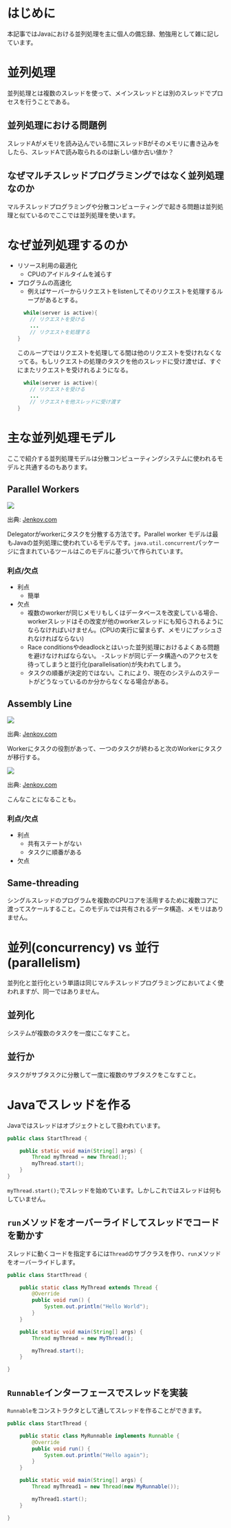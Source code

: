 # はじめに

本記事ではJavaにおける並列処理を主に個人の備忘録、勉強用として雑に記しています。

# 並列処理

並列処理とは複数のスレッドを使って、メインスレッドとは別のスレッドでプロセスを行うことである。

## 並列処理における問題例

スレッドAがメモリを読み込んでいる間にスレッドBがそのメモリに書き込みをしたら、スレッドAで読み取られるのは新しい値か古い値か？

## なぜマルチスレッドプログラミングではなく並列処理なのか

マルチスレッドプログラミングや分散コンピューティングで起きる問題は並列処理と似ているのでここでは並列処理を使います。

# なぜ並列処理するのか

- リソース利用の最適化
    - CPUのアイドルタイムを減らす
- プログラムの高速化
    - 例えばサーバーからリクエストをlistenしてそのリクエストを処理するループがあるとする。
    ```java
      while(server is active){
        // リクエストを受ける
        ...
        // リクエストを処理する
    }
    ```
    このループではリクエストを処理してる間は他のリクエストを受けれなくなってる。もしリクエストの処理のタスクを他のスレッドに受け渡せば、すぐにまたリクエストを受けれるようになる。
    ```java
      while(server is active){
        // リクエストを受ける
        ...
        // リクエストを他スレッドに受け渡す
    }
    ```

# 主な並列処理モデル

ここで紹介する並列処理モデルは分散コンピューティングシステムに使われるモデルと共通するのもあります。

## Parallel Workers

![](images/concurrency-models-1.png) 

出典: [Jenkov.com](http://tutorials.jenkov.com/java-concurrency/concurrency-models.html#concurrency-models-and-distributed-system-similarities)

Delegatorがworkerにタスクを分散する方法です。Parallel worker モデルは最もJavaの並列処理に使われているモデルです。`java.util.concurrent`パッケージに含まれているツールはこのモデルに基づいて作られています。

### 利点/欠点

- 利点
    - 簡単
- 欠点
    - 複数のworkerが同じメモリもしくはデータベースを改変している場合、workerスレッドはその改変が他のworkerスレッドにも知らされるようにならなければいけません。(CPUの実行に留まらず、メモリにプッシュされなければならない)
    - Race conditionsやdeadlockとはいった並列処理におけるよくある問題を避けなければならない。
    -スレッドが同じデータ構造へのアクセスを待ってしまうと並行化(parallelisation)が失われてしまう。
    - タスクの順番が決定的ではない。これにより、現在のシステムのステートがどうなっているのか分からなくなる場合がある。

## Assembly Line

![](images/concurrency-models-3.png)

出典: [Jenkov.com](http://tutorials.jenkov.com/java-concurrency/concurrency-models.html#concurrency-models-and-distributed-system-similarities)

Workerにタスクの役割があって、一つのタスクが終わると次のWorkerにタスクが移行する。

![](images/concurrency-models-6.png)

出典: [Jenkov.com](http://tutorials.jenkov.com/java-concurrency/concurrency-models.html#concurrency-models-and-distributed-system-similarities)

こんなことになることも。

### 利点/欠点

- 利点
    - 共有ステートがない
    - タスクに順番がある
- 欠点

## Same-threading

シングルスレッドのプログラムを複数のCPUコアを活用するために複数コアに渡ってスケールすること。このモデルでは共有されるデータ構造、メモリはありません。

# 並列(concurrency) vs 並行(parallelism)

並列化と並行化という単語は同じマルチスレッドプログラミングにおいてよく使われますが、同一ではありません。

## 並列化

システムが複数のタスクを一度にこなすこと。

## 並行か

タスクがサブタスクに分散して一度に複数のサブタスクをこなすこと。

# Javaでスレッドを作る

Javaではスレッドはオブジェクトとして扱われています。

```java
public class StartThread {

    public static void main(String[] args) {
        Thread myThread = new Thread();
        myThread.start();
    } 
}
```

`myThread.start();`でスレッドを始めています。しかしこれではスレッドは何もしていません。

## `run`メソッドをオーバーライドしてスレッドでコードを動かす

スレッドに動くコードを指定するには`Thread`のサブクラスを作り、`run`メソッドをオーバーライドします。

```java
public class StartThread {

    public static class MyThread extends Thread {
        @Override
        public void run() {
            System.out.println("Hello World");
        }
    }

    public static void main(String[] args) {
        Thread myThread = new MyThread();

        myThread.start();
    }

}
```

## `Runnable`インターフェースでスレッドを実装

`Runnable`をコンストラクタとして通してスレッドを作ることができます。

```java
public class StartThread {

    public static class MyRunnable implements Runnable {
        @Override
        public void run() {
            System.out.println("Hello again");
        }
    }

    public static void main(String[] args) {
        Thread myThread1 = new Thread(new MyRunnable());

        myThread1.start();
    }

}
```